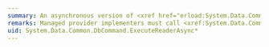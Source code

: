 ```yaml
---
summary: An asynchronous version of <xref href="erload:System.Data.Common.DbCommand.ExecuteReader"></xref>, which executes the <xref href="System.Data.Common.DbCommand.CommandText"></xref> against the <xref href="System.Data.Common.DbCommand.Connection"></xref> and returns a <xref href="System.Data.Common.DbDataReader"></xref>.
remarks: Managed provider implementers must call <xref:System.Data.Common.DbCommand.ExecuteDbDataReaderAsync%2A> in <xref:System.Data.Common.DbCommand.ExecuteReaderAsync%2A>. For more information about asynchronous programming, see [Asynchronous Programming](~/docs/framework/data/adonet/asynchronous-programming.md).
uid: System.Data.Common.DbCommand.ExecuteReaderAsync*
---
```

